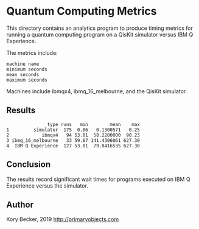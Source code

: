 Quantum Computing Metrics
=========================

This directory contains an analytics program to produce timing metrics for running a quantum computing program on a QisKit simulator versus IBM Q Experience.

The metrics include:

```text
machine name
minimum seconds
mean seconds
maximum seconds
```

Machines include ibmqx4, ibmq_16_melbourne, and the QisKit simulator.

## Results

```text
               type runs   min        mean    max
1         simulator  175  0.06   0.1300571   0.25
2            ibmqx4   94 53.81  58.2200000  90.23
3 ibmq_16_melbourne   33 59.87 141.4306061 627.30
4  IBM Q Experience  127 53.81  79.8416535 627.30
```

## Conclusion

The results record significant wait times for programs executed on IBM Q Experience versus the simulator.

## Author

Kory Becker, 2019
http://primaryobjects.com